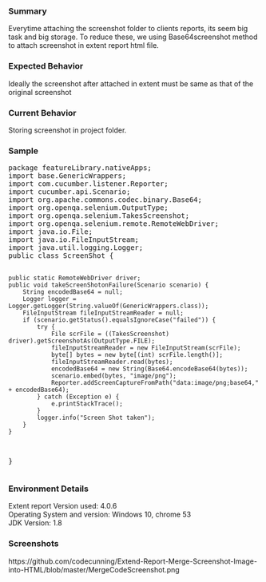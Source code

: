 <h3>Summary</h3>
Everytime attaching the screenshot folder to clients reports, its seem big task and big storage. To reduce these, we using Base64screenshot method to attach screenshot in extent report html file.

<h3>Expected Behavior</h3>
Ideally the screenshot after attached in extent must be same as that of the original screenshot

<h3>Current Behavior</h3>
Storing screenshot in project folder.

<h3>Sample</h3>
<pre>
package featureLibrary.nativeApps;
import base.GenericWrappers;
import com.cucumber.listener.Reporter;
import cucumber.api.Scenario;
import org.apache.commons.codec.binary.Base64;
import org.openqa.selenium.OutputType;
import org.openqa.selenium.TakesScreenshot;
import org.openqa.selenium.remote.RemoteWebDriver;
import java.io.File;
import java.io.FileInputStream;
import java.util.logging.Logger;
public class ScreenShot {

    public static RemoteWebDriver driver;
    public void takeScreenShotonFailure(Scenario scenario) {
        String encodedBase64 = null;
        Logger logger = Logger.getLogger(String.valueOf(GenericWrappers.class));
        FileInputStream fileInputStreamReader = null;
        if (scenario.getStatus().equalsIgnoreCase("failed")) {
            try {
                File scrFile = ((TakesScreenshot) driver).getScreenshotAs(OutputType.FILE);
                fileInputStreamReader = new FileInputStream(scrFile);
                byte[] bytes = new byte[(int) scrFile.length()];
                fileInputStreamReader.read(bytes);
                encodedBase64 = new String(Base64.encodeBase64(bytes));
                scenario.embed(bytes, "image/png");
                Reporter.addScreenCaptureFromPath("data:image/png;base64," + encodedBase64);
            } catch (Exception e) {
                e.printStackTrace();
            }
            logger.info("Screen Shot taken");
        }
    }
}
</pre>
<h3>Environment Details</h3>
Extent report Version used: 4.0.6<br>
Operating System and version: Windows 10, chrome 53<br>
JDK Version: 1.8<br>

<h3>Screenshots</h3>
https://github.com/codecunning/Extend-Report-Merge-Screenshot-Image-into-HTML/blob/master/MergeCodeScreenshot.png
  
  
